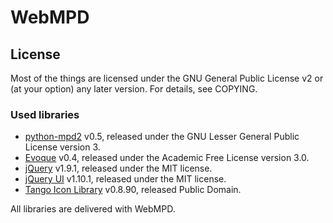 WebMPD
=======

## License
Most of the things are licensed under the GNU General Public License v2 or (at your option) any later version.
For details, see COPYING.

### Used libraries
 * [python-mpd2](https://github.com/Mic92/python-mpd2) v0.5, released under the GNU Lesser General Public License version 3.
 * [Evoque](http://evoque.gizmojo.org/) v0.4, released under the Academic Free License version 3.0.
 * [jQuery](http://jquery.com/) v1.9.1, released under the MIT license.
 * [jQuery UI](http://jqueryui.com) v1.10.1, released under the MIT license.
 * [Tango Icon Library](http://tango.freedesktop.org/) v0.8.90, released Public Domain.

All libraries are delivered with WebMPD.
